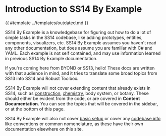 # Introduction to SS14 By Example

{{ #template ../templates/outdated.md }}

SS14 By Example is a knowledgebase for figuring out how to do a lot of simple tasks in the SS14 codebase, like adding prototypes, entities, components, visualizers, etc. SS14 By Example assumes you haven't read any other documentation, but does assume you are familiar with C# and YAML. Each example is not self contained, and may use information learned in previous SS14 By Example documentation.

If you're coming here from BYOND or SS13, hello! These docs are written with that audience in mind, and it tries to translate some broad topics from SS13 into SS14 and Robust Toolbox.

SS14 By Example will not cover extending content that already exists in SS14, such as [construction](../space-station-14/design/areas/departments/engineering/construction.md), [chemistry](../space-station-14/design/areas/departments/science/chemistry/chemistry.md), body system, or botany. These should either be evident from the code, or are covered in **Content Documentation**. You can see the topics that will be covered in the sidebar, or at the bottom of this page.

SS14 By Example will also not cover [basic setup](../general-development/setup.md) or cover any [codebase info](../general-development/codebase-info.md) like conventions or common nomenclature, as these have their own documentation elsewhere on this site.